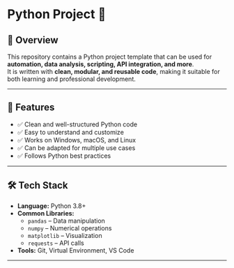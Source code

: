 # **Python Project** 🐍

## 📌 Overview  
This repository contains a Python project template that can be used for **automation, data analysis, scripting, API integration, and more**.  
It is written with **clean, modular, and reusable code**, making it suitable for both learning and professional development.  

---

## 🚀 Features  
- ✅ Clean and well-structured Python code  
- ✅ Easy to understand and customize  
- ✅ Works on Windows, macOS, and Linux  
- ✅ Can be adapted for multiple use cases  
- ✅ Follows Python best practices  

---

## 🛠️ Tech Stack  
- **Language:** Python 3.8+  
- **Common Libraries:**  
  - `pandas` – Data manipulation  
  - `numpy` – Numerical operations  
  - `matplotlib` – Visualization  
  - `requests` – API calls  
- **Tools:** Git, Virtual Environment, VS Code  

---


